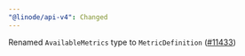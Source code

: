 ```yaml
---
"@linode/api-v4": Changed
---
```


Renamed `AvailableMetrics` type to `MetricDefinition` ([#11433](https://github.com/linode/manager/pull/11433))
